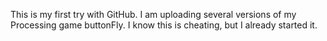 This is my first try with GitHub. I am uploading several versions of my Processing game buttonFly.
I know this is cheating, but I already started it.

